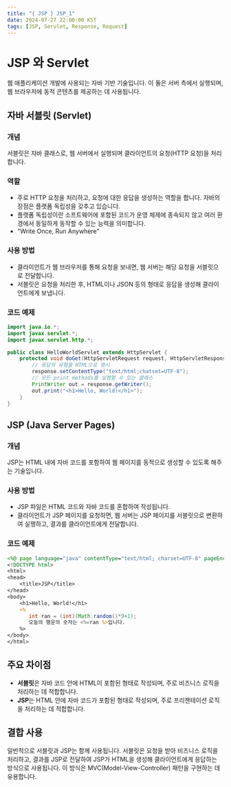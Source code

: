 ```yaml
---
title: "{ JSP } JSP_1"
date: 2024-07-27 22:00:00 KST
tags: [JSP, Servlet, Response, Request]
---
```


# JSP 와 Servlet

웹 애플리케이션 개발에 사용되는 자바 기반 기술입니다. 이 둘은 서버 측에서 실행되며, 웹 브라우저에 동적 콘텐츠를 제공하는 데 사용됩니다.

## 자바 서블릿 (Servlet)

### 개념

서블릿은 자바 클래스로, 웹 서버에서 실행되며 클라이언트의 요청(HTTP 요청)을 처리합니다.

### 역할

- 주로 HTTP 요청을 처리하고, 요청에 대한 응답을 생성하는 역할을 합니다. 자바의 장점은 플랫폼 독립성을 갖추고 있습니다.
- 플랫폼 독립성이란 소프트웨어에 포함된 코드가 운영 체제에 종속되지 않고 여러 환경에서 동일하게 동작할 수 있는 능력을 의미합니다.
- "Write Once, Run Anywhere"

### 사용 방법

- 클라이언트가 웹 브라우저를 통해 요청을 보내면, 웹 서버는 해당 요청을 서블릿으로 전달합니다.
- 서블릿은 요청을 처리한 후, HTML이나 JSON 등의 형태로 응답을 생성해 클라이언트에게 보냅니다.

### 코드 예제

```java
import java.io.*;
import javax.servlet.*;
import javax.servlet.http.*;

public class HelloWorldServlet extends HttpServlet {
    protected void doGet(HttpServletRequest request, HttpServletResponse response) throws ServletException, IOException {
        // 응답의 유형을 HTML으로 명시
        response.setContentType("text/html;chatset=UTF-8");
        // 모든 print methods를 실행할 수 있는 클래스
        PrintWriter out = response.getWriter();
        out.print("<h1>Hello, World!</h1>");
    }
}
```

## JSP (Java Server Pages)

### 개념

JSP는 HTML 내에 자바 코드를 포함하여 웹 페이지를 동적으로 생성할 수 있도록 해주는 기술입니다.

### 사용 방법

- JSP 파일은 HTML 코드와 자바 코드를 혼합하여 작성됩니다.
- 클라이언트가 JSP 페이지를 요청하면, 웹 서버는 JSP 페이지를 서블릿으로 변환하여 실행하고, 결과를 클라이언트에게 전달합니다.

### 코드 예제

```jsp
<%@ page language="java" contentType="text/html; charset=UTF-8" pageEncoding="UTF-8"%>
<!DOCTYPE html>
<html>
<head>
    <title>JSP</title>
</head>
<body>
    <h1>Hello, World!</h1>
    <%
       int ran = (int)(Math.random()*9+1);
       오늘의 행운의 숫자는 <%=ran %>입니다.
    %>
</body>
</html>
```

## 주요 차이점

- **서블릿**은 자바 코드 안에 HTML이 포함된 형태로 작성되며, 주로 비즈니스 로직을 처리하는 데 적합합니다.
- **JSP**는 HTML 안에 자바 코드가 포함된 형태로 작성되며, 주로 프리젠테이션 로직을 처리하는 데 적합합니다.

## 결합 사용

일반적으로 서블릿과 JSP는 함께 사용됩니다. 서블릿은 요청을 받아 비즈니스 로직을 처리하고, 결과를 JSP로 전달하여 JSP가 HTML을 생성해 클라이언트에게 응답하는 방식으로 사용됩니다. 이 방식은 MVC(Model-View-Controller) 패턴을 구현하는 데 유용합니다.
